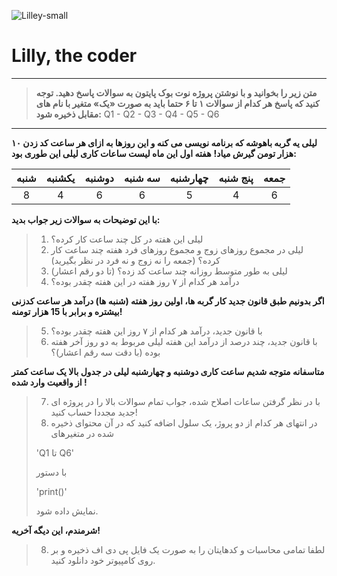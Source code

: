 ![Lilley-small](https://user-images.githubusercontent.com/62722056/113596343-6bcb4b00-964f-11eb-8cd0-4db0bb2beaf2.png)
# Lilly, the coder
***
>**متن زیر را بخوانید و با نوشتن پروژه نوت بوک پایتون به سوالات پاسخ دهید. توجه کنید که پاسخ هر کدام از سوالات ۱ تا ۶ حتما باید به صورت «یک» متغیر با نام های مقابل ذخیره شود:**
> Q1 - Q2 - Q3 - Q4 - Q5 - Q6
***

**لیلی یه گربه باهوشه که برنامه نویسی می کنه و این روزها به ازای هر ساعت کد زدن ۱۰ هزار تومن گیرش میاد!**
**هفته اول این ماه لیست ساعات کاری لیلی این طوری بود:**

| شنبه | یکشنبه | دوشنبه | سه شنبه | چهارشنبه | پنج شنبه | جمعه |
:--------:|:--------:|:--------:|:--------:|:--------:|:--------:|:--------:|
|8|4|6|6|5|4|6|

**با این توضیحات به سوالات زیر جواب بدید:**
> 1. لیلی این هفته در کل چند ساعت کار کرده؟
> 2. لیلی در مجموع روزهای زوج و مجموع روزهای فرد هفته چند ساعت کار کرده؟ (جمعه را نه زوج و نه فرد در نظر بگیرید)
> 3. لیلی به طور متوسط روزانه چند ساعت کد زده؟ (تا دو رقم اعشار)
> 4. درآمد هر کدام از ۷ روز هفته در این هفته چقدر بوده؟

**اگر بدونیم طبق قانون جدید کار گربه ها، اولین روز هفته (شنبه ها) درآمد هر ساعت کدزنی بیشتره و برابر با 15 هزار تومنه!**
> 5. با قانون جدید، درآمد هر کدام از ۷ روز این هفته چقدر بوده؟
> 6. با قانون جدید، چند درصد از درآمد این هفته لیلی مربوط به دو روز آخر هفته بوده (با دقت سه رقم اعشار)؟

**متاسفانه متوجه شدیم ساعت کاری دوشنبه و چهارشنبه لیلی در جدول بالا یک ساعت کمتر از واقعیت وارد شده !**
> 7. با در نظر گرفتن ساعات اصلاح شده، جواب تمام سوالات بالا را در پروژه ای جدید مجددا حساب کنید!
> 8. در انتهای هر کدام از دو پروژ، یک سلول اضافه کنید که در آن محتوای ذخیره شده در متغیرهای
> 
> 'Q1 تا Q6' 
> 
> با دستور
> 
> 'print()'
> 
> نمایش داده شود.
 
**شرمندم، این دیگه آخریه!**
> 8. لطفا تمامی محاسبات و کدهایتان را به صورت یک فایل پی دی اف ذخیره و بر روی کامپیوتر خود دانلود کنید.
